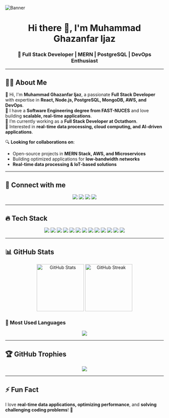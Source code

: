 <!-- Banner Image -->
![Banner](https://your-image-url.com)  

<h1 align="center">Hi there 👋, I'm Muhammad Ghazanfar Ijaz</h1>  
<h3 align="center">🚀 Full Stack Developer | MERN | PostgreSQL | DevOps Enthusiast</h3>  

---

## 👨‍💻 About Me  

🔹 Hi, I'm **Muhammad Ghazanfar Ijaz**, a passionate **Full Stack Developer** with expertise in **React, Node.js, PostgreSQL, MongoDB, AWS, and DevOps**.  
🔹 I have a **Software Engineering degree from FAST-NUCES** and love building **scalable, real-time applications**.  
🔹 I’m currently working as a **Full Stack Developer at Octathorn**.  
🔹 Interested in **real-time data processing, cloud computing, and AI-driven applications**.  

🔍 **Looking for collaborations on**:  
- Open-source projects in **MERN Stack, AWS, and Microservices**  
- Building optimized applications for **low-bandwidth networks**  
- **Real-time data processing & IoT-based solutions**  

---

## 📲 Connect with me  

<p align="center">
  <a href="https://github.com/Ghazanfarijaz"><img src="https://img.shields.io/badge/GitHub-000?logo=github&logoColor=white"></a>
  <a href="https://www.linkedin.com/in/ghazanfar-ijaz-34021917b/"><img src="https://img.shields.io/badge/LinkedIn-0077B5?logo=linkedin&logoColor=white"></a>
  <a href="https://your-portfolio-link.com"><img src="https://img.shields.io/badge/Portfolio-FF5722?logo=google-chrome&logoColor=white"></a>
  <a href="mailto:ghazzi.277@gmail.com"><img src="https://img.shields.io/badge/Email-ghazzi.277@gmail.com-red?logo=gmail&logoColor=white"></a>
</p>

---

## 🔥 Tech Stack  

<p align="center">
  <img src="https://img.shields.io/badge/-React-61DAFB?style=flat&logo=react&logoColor=white">
  <img src="https://img.shields.io/badge/-Node.js-339933?style=flat&logo=node.js&logoColor=white">
  <img src="https://img.shields.io/badge/-Express.js-000?style=flat&logo=express&logoColor=white">
  <img src="https://img.shields.io/badge/-PostgreSQL-316192?style=flat&logo=postgresql&logoColor=white">
  <img src="https://img.shields.io/badge/-MongoDB-4EA94B?style=flat&logo=mongodb&logoColor=white">
  <img src="https://img.shields.io/badge/-AWS-FF9900?style=flat&logo=amazon-aws&logoColor=white">
  <img src="https://img.shields.io/badge/-Docker-2496ED?style=flat&logo=docker&logoColor=white">
  <img src="https://img.shields.io/badge/-Redis-DC382D?style=flat&logo=redis&logoColor=white">
  <img src="https://img.shields.io/badge/-GraphQL-E10098?style=flat&logo=graphql&logoColor=white">
  <img src="https://img.shields.io/badge/-Firebase-FFCA28?style=flat&logo=firebase&logoColor=black">
  <img src="https://img.shields.io/badge/-TailwindCSS-38B2AC?style=flat&logo=tailwind-css&logoColor=white">
  <img src="https://img.shields.io/badge/-Bootstrap-563D7C?style=flat&logo=bootstrap&logoColor=white">
  <img src="https://img.shields.io/badge/-MaterialUI-0081CB?style=flat&logo=material-ui&logoColor=white">
</p>

---

## 📊 GitHub Stats  

<p align="center">
  <img src="https://github-readme-stats.vercel.app/api?username=Ghazanfarijaz&show_icons=true&theme=dark" alt="GitHub Stats" height="150px"/>
  <img src="https://github-readme-streak-stats.herokuapp.com/?user=Ghazanfarijaz&theme=dark" alt="GitHub Streak" height="150px"/>
</p>

### 🚀 Most Used Languages  

<p align="center">
  <img src="https://github-readme-stats.vercel.app/api/top-langs/?username=Ghazanfarijaz&layout=compact&theme=dark" />
</p>

---

## 🏆 GitHub Trophies  

<p align="center">
  <img src="https://github-profile-trophy.vercel.app/?username=Ghazanfarijaz&theme=darkhub&row=1&column=6" />
</p>

---

## ⚡ Fun Fact  
I love **real-time data applications, optimizing performance**, and **solving challenging coding problems**! 🚀  

